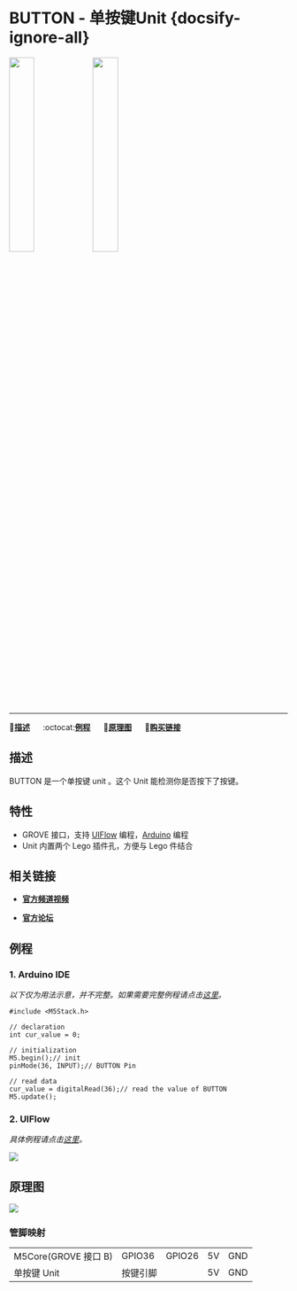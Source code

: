 # BUTTON - 单按键Unit {docsify-ignore-all}

<img src="assets/img/product_pics/unit/M5GO_Unit_button.png" width="30%" height="30%"><img src="assets/img/product_pics/unit/unit_button_grove_b.png" width="30%" height="30%">

***

:memo:**[描述](#描述)**&nbsp;&nbsp;&nbsp;&nbsp;&nbsp;&nbsp;:octocat:**[例程](#例程)**&nbsp;&nbsp;&nbsp;&nbsp;&nbsp;&nbsp;:electric_plug:**[原理图](#原理图)**&nbsp;&nbsp;&nbsp;&nbsp;&nbsp;&nbsp;🛒**[购买链接](https://item.taobao.com/item.htm?spm=a1z10.3-c.w4002-1172588106.49.3a93425e5PQbBs&id=577636117298)**

## 描述

BUTTON 是一个单按键 unit 。这个 Unit 能检测你是否按下了按键。

## 特性

-  GROVE 接口，支持 [UIFlow](http://flow.m5stack.com) 编程，[Arduino](http://www.arduino.cc) 编程
-  Unit 内置两个 Lego 插件孔，方便与 Lego 件结合

## 相关链接

- **[官方频道视频](https://i.youku.com/i/UNjE1ODA2MzE0OA==?spm=a2hzp.8253869.0.0)**

- **[官方论坛](http://forum.m5stack.com/)**

## 例程

### 1. Arduino IDE

*以下仅为用法示意，并不完整。如果需要完整例程请点击[这里](https://github.com/m5stack/M5-ProductExampleCodes/tree/master/Unit/BUTTON/Arduino)。*

```arduino
#include <M5Stack.h>

// declaration
int cur_value = 0;

// initialization
M5.begin();// init
pinMode(36, INPUT);// BUTTON Pin

// read data
cur_value = digitalRead(36);// read the value of BUTTON
M5.update();
```


### 2. UIFlow

*具体例程请点击[这里](https://github.com/m5stack/M5-ProductExampleCodes/tree/master/Unit/BUTTON/UIFlow)。*

<!-- <img src="assets/img/product_pics/unit/unit_example/DUAL_BUTTON/1.png" width="30%" height="30%"> <img src="assets/img/product_pics/unit/unit_example/DUAL_BUTTON/2.png" width="55%" height="55%"><img src="assets/img/product_pics/unit/unit_example/DUAL_BUTTON/3.png" width="55%" height="55%"> -->

<img src="assets/img/product_pics/unit/unit_example/BUTTON/example_unit_button_03.png">

 <!-- width="30%" height="30%" -->

## 原理图

<img src="assets/img/product_pics/unit/button_sch.JPG">

### 管脚映射

<table>
 <tr><td>M5Core(GROVE 接口 B)</td><td>GPIO36</td><td>GPIO26</td><td>5V</td><td>GND</td></tr>
 <tr><td>单按键 Unit</td></td><td>按键引脚</td><td> </td><td>5V</td><td>GND</td></tr>
</table>